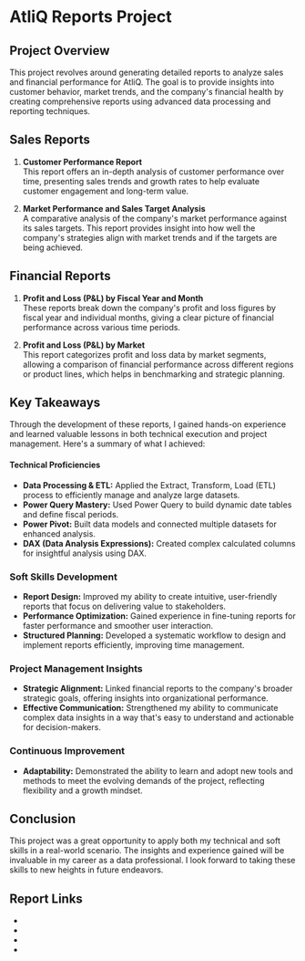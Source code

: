 # AtliQ Reports Project

## Project Overview

This project revolves around generating detailed reports to analyze sales and financial performance for AtliQ. The goal is to provide insights into customer behavior, market trends, and the company's financial health by creating comprehensive reports using advanced data processing and reporting techniques.

## Sales Reports

1. **Customer Performance Report**  
   This report offers an in-depth analysis of customer performance over time, presenting sales trends and growth rates to help evaluate customer engagement and long-term value.

2. **Market Performance and Sales Target Analysis**  
   A comparative analysis of the company's market performance against its sales targets. This report provides insight into how well the company's strategies align with market trends and if the targets are being achieved.

## Financial Reports

1. **Profit and Loss (P&L) by Fiscal Year and Month**  
   These reports break down the company's profit and loss figures by fiscal year and individual months, giving a clear picture of financial performance across various time periods.

2. **Profit and Loss (P&L) by Market**  
   This report categorizes profit and loss data by market segments, allowing a comparison of financial performance across different regions or product lines, which helps in benchmarking and strategic planning.

## Key Takeaways

Through the development of these reports, I gained hands-on experience and learned valuable lessons in both technical execution and project management. Here's a summary of what I achieved:

#### Technical Proficiencies

- **Data Processing & ETL:** Applied the Extract, Transform, Load (ETL) process to efficiently manage and analyze large datasets.
- **Power Query Mastery:** Used Power Query to build dynamic date tables and define fiscal periods.
- **Power Pivot:** Built data models and connected multiple datasets for enhanced analysis.
- **DAX (Data Analysis Expressions):** Created complex calculated columns for insightful analysis using DAX.

### Soft Skills Development

- **Report Design:** Improved my ability to create intuitive, user-friendly reports that focus on delivering value to stakeholders.
- **Performance Optimization:** Gained experience in fine-tuning reports for faster performance and smoother user interaction.
- **Structured Planning:** Developed a systematic workflow to design and implement reports efficiently, improving time management.

### Project Management Insights

- **Strategic Alignment:** Linked financial reports to the company's broader strategic goals, offering insights into organizational performance.
- **Effective Communication:** Strengthened my ability to communicate complex data insights in a way that's easy to understand and actionable for decision-makers.

### Continuous Improvement

- **Adaptability:** Demonstrated the ability to learn and adopt new tools and methods to meet the evolving demands of the project, reflecting flexibility and a growth mindset.

## Conclusion

This project was a great opportunity to apply both my technical and soft skills in a real-world scenario. The insights and experience gained will be invaluable in my career as a data professional. I look forward to taking these skills to new heights in future endeavors.

## Report Links

- []()
- []()
- []()
- []()
